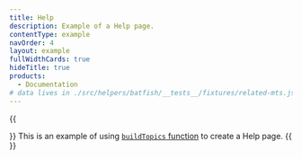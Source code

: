```yaml
---
title: Help
description: Example of a Help page.
contentType: example
navOrder: 4
layout: example
fullWidthCards: true
hideTitle: true
products:
  - Documentation
# data lives in ./src/helpers/batfish/__tests__/fixtures/related-mts.json
---
```


{{<div className="mb18 txt-l color-gray">}}
This is an example of using [`buildTopics` function](/dr-ui/guides/batfish-helpers/#append-topics-helper) to create a Help page.
{{</div>}}
